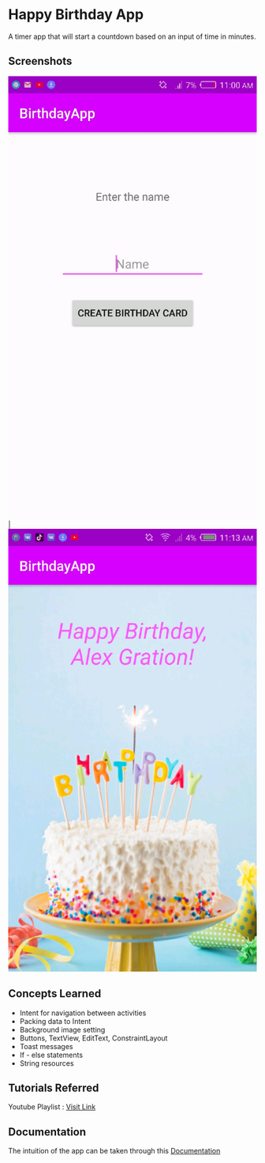 # Happy Birthday App
A timer app that will start a countdown based on an input of time in minutes.

## Screenshots

![one](screens/screen_0.jpg)|![two](screens/screen_1.jpg)
## Concepts Learned
- Intent for navigation between activities
- Packing data to Intent
- Background image setting
- Buttons, TextView, EditText, ConstraintLayout
- Toast messages
- If - else statements
- String resources

## Tutorials Referred
Youtube Playlist : [Visit Link](https://www.youtube.com/playlist?list=PLUcsbZa0qzu1s5vbXAU3UY8lpxE1Cy3Su)

## Documentation
The intuition of the app can be taken through this [Documentation](https://developer.android.com/reference/android/content/Intent)